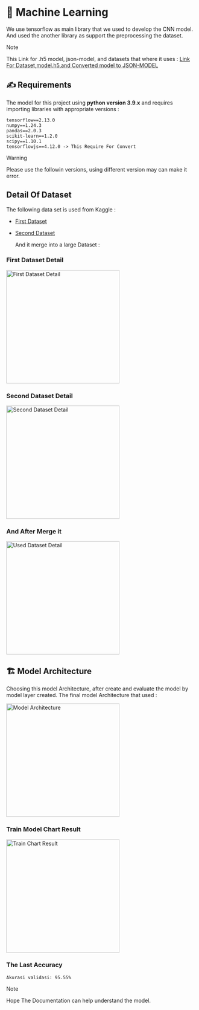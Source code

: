 # 🤖 **Machine Learning**

We use tensorflow as main library that we used to develop the CNN model. And used the another library as support the preprocessing the dataset.

> [!NOTE]
> This Link for .h5 model, json-model, and datasets that where it uses : [Link For Dataset,model.h5,and Converted model to JSON-MODEL](https://drive.google.com/drive/folders/1D155_PddvgVCwRZg4IIHKTHV7DFiSIdo?usp=sharing)

## ✍️ **Requirements**

The model for this project using **python version 3.9.x** and requires importing libraries with appropriate versions :

```
tensorflow==2.13.0
numpy==1.24.3
pandas==2.0.3
scikit-learn==1.2.0
scipy==1.10.1
tensorflowjs==4.12.0 -> This Require For Convert
```

> [!WARNING]
> Please use the followin versions, using different version may can make it error.

## Detail Of Dataset

The following data set is used from Kaggle :

- [First Dataset](https://www.kaggle.com/datasets/mostafaabla/garbage-classification)
- [Second Dataset](https://www.kaggle.com/datasets/fatemehboloori/trash-type-detection)

  And it merge into a large Dataset :
  
### **First Dataset Detail**

<img src="https://github.com/TrashHubs/Machine-Learning/assets/33770553/8d433f64-b282-4d2e-860b-ba79991b9a76" alt="First Dataset Detail" width="300" />

### **Second Dataset Detail**

<img src="https://github.com/TrashHubs/Machine-Learning/assets/33770553/8fbf8eda-ddc2-46e4-8c4a-562e18e7081c" alt="Second Dataset Detail" width="300" />

### **And After Merge it**

<img src="https://github.com/TrashHubs/Machine-Learning/assets/33770553/910315a1-f468-4b0e-a50f-68d8e0a11a4d" alt="Used Dataset Detail" width="300" />



## 🏗️ **Model Architecture**

Choosing this model Architecture, after create and evaluate the model by model layer created. The final model Architecture that used :

<img src="https://github.com/TrashHubs/Machine-Learning/assets/33770553/835b7d08-9377-43ff-8b75-998620376ca0" alt="Model Architecture" width="300" />



### **Train Model Chart Result**

<img src="https://github.com/TrashHubs/Machine-Learning/assets/33770553/7fcc40fa-1a7f-4123-aaa6-e971c95f327e" alt="Train Chart Result" width="300" />

### **The Last Accuracy**

`Akurasi validasi: 95.55%`


> [!NOTE]
> Hope The Documentation can help understand the model. 
